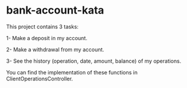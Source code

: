 # bank-account-kata

This project contains 3 tasks:

1- Make a deposit in my account.

2- Make a withdrawal from my account.

3- See the history (operation, date, amount, balance) of my operations.

You can find the implementation of these functions in ClientOperationsController.
